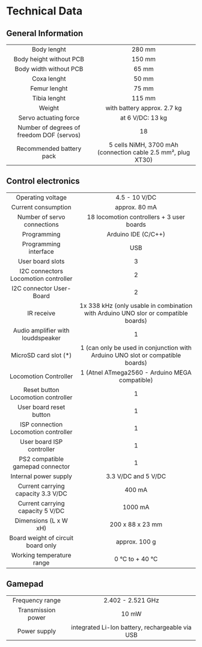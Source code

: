 # Technical Data

## General Information

|||
|:---:|:---:|
|Body lenght|280 mm|
|Body height without PCB|150 mm|
|Body width without PCB|65 mm|
|Coxa lenght|50 mm|
|Femur lenght|75 mm|
|Tibia lenght|115 mm|
|Weight|with battery approx. 2.7 kg|
|Servo actuating force|at 6 V/DC: 13 kg|
|Number of degrees of freedom DOF (servos)|18|
|Recommended battery pack|5  cells NiMH, 3700 mAh (connection cable 2.5 mm², plug XT30)|


## Control electronics

|||
|:---:|:---:|
|Operating voltage|4.5 - 10 V/DC|
|Current consumption|approx. 80 mA|
|Number of servo connections|18 locomotion controllers + 3 user boards|
|Programming|Arduino IDE (C/C++)|
|Programming interface|USB|
|User board slots|3|
|I2C connectors Locomotion controller|2|
|I2C connector User-Board|2|
|IR receive|1x 338 kHz (only usable in combination with Arduino UNO slor or compatible boards)|
|Audio amplifier with louddspeaker|1|
|MicroSD card slot (*)|1 (can only be used in conjunction with Arduino UNO slot or compatible boards)|
|Locomotion Controller|1 (Atnel ATmega2560 - Arduino MEGA compatible)|
|Reset button Locomotion controller|1|
|User board reset button|1|
|ISP connection Locomotion controller|1|
|User board ISP controller|1|
|PS2 compatible gamepad connector|1|
|Internal power supply|3.3 V/DC and 5 V/DC|
|Current carrying capacity 3.3 V/DC|400 mA|
|Current carrying capacity 5 V/DC|1000 mA|
|Dimensions (L x W xH)|200 x 88 x 23 mm|
|Board weight of circuit board only|approx. 100 g|
|Working temperature range|0 °C to + 40 °C|

## Gamepad

|||
|:---:|:---:|
|Frequency range|2.402 - 2.521 GHz|
|Transmission power|10 mW|
|Power supply|integrated Li-Ion battery, rechargeable via USB|
